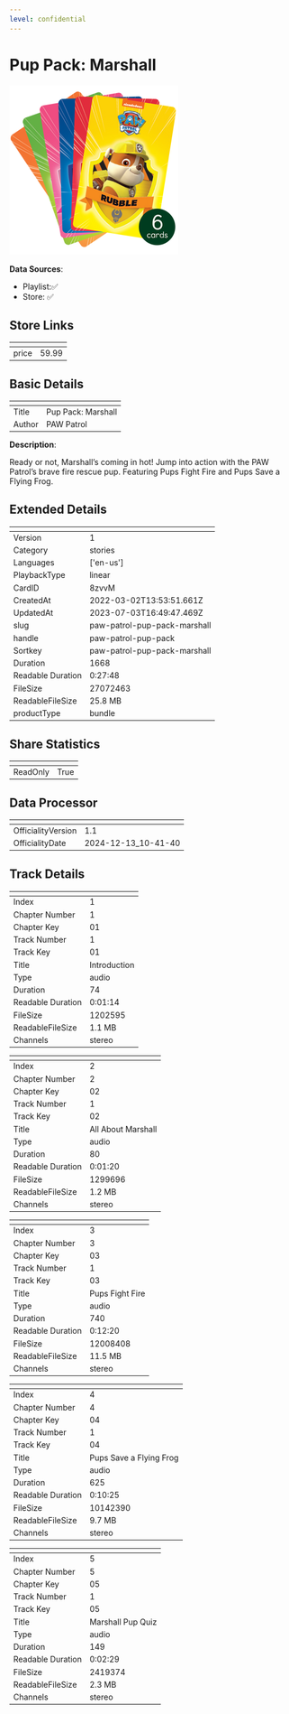 ```yaml
---
level: confidential
---
```

# Pup Pack: Marshall

![card_[8zvvM].png](../../img/cards/card_[8zvvM].png)

**Data Sources**: 

- Playlist:✅
- Store: ✅


## Store Links

| <!-- --> | <!-- --> |
| - | - |
| price | 59.99 |


## Basic Details

| <!-- --> | <!-- --> |
| - | - |
| Title | Pup Pack: Marshall |
| Author | PAW Patrol |

**Description**:

Ready or not, Marshall’s coming in hot! Jump into action with the PAW Patrol’s brave fire rescue pup. Featuring Pups Fight Fire and Pups Save a Flying Frog.


## Extended Details

| <!-- --> | <!-- --> |
| - | - |
| Version | 1 |
| Category | stories |
| Languages | ['en-us'] |
| PlaybackType | linear |
| CardID | 8zvvM |
| CreatedAt | 2022-03-02T13:53:51.661Z |
| UpdatedAt | 2023-07-03T16:49:47.469Z |
| slug | paw-patrol-pup-pack-marshall |
| handle | paw-patrol-pup-pack |
| Sortkey | paw-patrol-pup-pack-marshall |
| Duration | 1668 |
| Readable Duration | 0:27:48 |
| FileSize | 27072463 |
| ReadableFileSize | 25.8 MB |
| productType | bundle |


## Share Statistics

| <!-- --> | <!-- --> |
| - | - |
| ReadOnly | True |


## Data Processor

| <!-- --> | <!-- --> |
| - | - |
| OfficialityVersion | 1.1
| OfficialityDate | 2024-12-13_10-41-40


## Track Details

| <!-- --> | <!-- --> |
| - | - |
| Index | 1 |
| Chapter Number | 1 |
| Chapter Key | 01 |
| Track Number | 1 |
| Track Key | 01 |
| Title | Introduction |
| Type | audio |
| Duration | 74 |
| Readable Duration | 0:01:14 |
| FileSize | 1202595 |
| ReadableFileSize | 1.1 MB |
| Channels | stereo |

| <!-- --> | <!-- --> |
| - | - |
| Index | 2 |
| Chapter Number | 2 |
| Chapter Key | 02 |
| Track Number | 1 |
| Track Key | 02 |
| Title | All About Marshall |
| Type | audio |
| Duration | 80 |
| Readable Duration | 0:01:20 |
| FileSize | 1299696 |
| ReadableFileSize | 1.2 MB |
| Channels | stereo |

| <!-- --> | <!-- --> |
| - | - |
| Index | 3 |
| Chapter Number | 3 |
| Chapter Key | 03 |
| Track Number | 1 |
| Track Key | 03 |
| Title | Pups Fight Fire |
| Type | audio |
| Duration | 740 |
| Readable Duration | 0:12:20 |
| FileSize | 12008408 |
| ReadableFileSize | 11.5 MB |
| Channels | stereo |

| <!-- --> | <!-- --> |
| - | - |
| Index | 4 |
| Chapter Number | 4 |
| Chapter Key | 04 |
| Track Number | 1 |
| Track Key | 04 |
| Title | Pups Save a Flying Frog |
| Type | audio |
| Duration | 625 |
| Readable Duration | 0:10:25 |
| FileSize | 10142390 |
| ReadableFileSize | 9.7 MB |
| Channels | stereo |

| <!-- --> | <!-- --> |
| - | - |
| Index | 5 |
| Chapter Number | 5 |
| Chapter Key | 05 |
| Track Number | 1 |
| Track Key | 05 |
| Title | Marshall Pup Quiz |
| Type | audio |
| Duration | 149 |
| Readable Duration | 0:02:29 |
| FileSize | 2419374 |
| ReadableFileSize | 2.3 MB |
| Channels | stereo |

